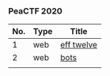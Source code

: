 ### PeaCTF 2020

| No. | Type | Title |
| --- | --- | --- |
| 1 | web | [eff twelve](./web/efftwelve.md) |
| 2 | web | [bots](./web/bots.md) |
|  |  |  |